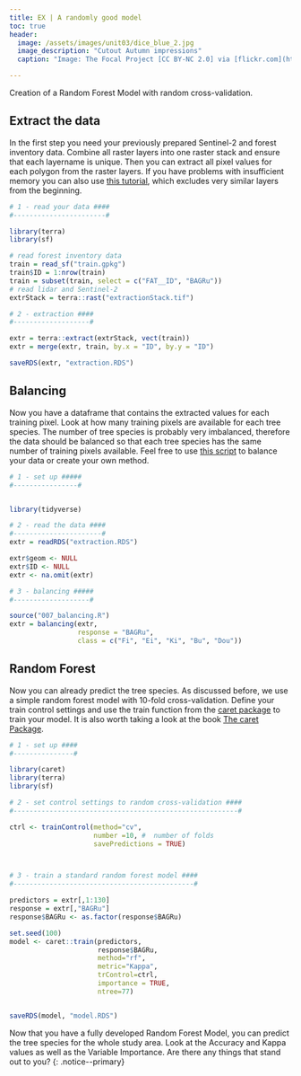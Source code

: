 ```yaml
---
title: EX | A randomly good model
toc: true
header:
  image: /assets/images/unit03/dice_blue_2.jpg
  image_description: "Cutout Autumn impressions"
  caption: "Image: The Focal Project [CC BY-NC 2.0] via [flickr.com](https://www.flickr.com/photos/192004829@N02/51145500105/)"

---
```

Creation of a Random Forest Model with random cross-validation.

## Extract the data

In the first step you need your previously prepared Sentinel-2 and forest inventory data. Combine all raster layers into one raster stack and ensure that each layername is unique. Then you can extract all pixel values for each polygon from the raster layers. If you have problems with insufficient memory you can also use [this tutorial](https://ilias.uni-marburg.de/data/UNIMR/lm_data/lm_2285471/unit05/unit04-07_spatial_trainingdata.html), which excludes very similar layers from the beginning.
```r
# 1 - read your data ####
#-----------------------#

library(terra)
library(sf)

# read forest inventory data
train = read_sf("train.gpkg")
train$ID = 1:nrow(train)
train = subset(train, select = c("FAT__ID", "BAGRu"))
# read lidar and Sentinel-2
extrStack = terra::rast("extractionStack.tif")

# 2 - extraction ####
#-------------------#

extr = terra::extract(extrStack, vect(train))
extr = merge(extr, train, by.x = "ID", by.y = "ID")

saveRDS(extr, "extraction.RDS")
```

## Balancing
Now you have a dataframe that contains the extracted values for each training pixel. Look at how many training pixels are available for each tree species. The number of tree species is probably very imbalanced, therefore the data should be balanced so that each tree species has the same number of training pixels available.
Feel free to use [this script](https://github.com/envima/ForestModellingRLP/blob/master/src/functions/007_balancing.R) to balance your data or create your own method.
```r
# 1 - set up #####
#----------------#


library(tidyverse)

# 2 - read the data ####
#----------------------#
extr = readRDS("extraction.RDS")

extr$geom <- NULL
extr$ID <- NULL
extr <- na.omit(extr)

# 3 - balancing #####
#-------------------#

source("007_balancing.R")
extr = balancing(extr, 
                 response = "BAGRu", 
                 class = c("Fi", "Ei", "Ki", "Bu", "Dou"))


```
## Random Forest


Now you can already predict the tree species. As discussed before, we use a simple random forest model with 10-fold cross-validation.  Define your train control settings and use the train function from the [caret package]( https://cran.r-project.org/web/packages/caret/index.html) to train your model. It is also worth taking a look at the book [The caret Package]( https://topepo.github.io/caret/).

```r
# 1 - set up ####
#---------------#

library(caret)
library(terra)
library(sf)

# 2 - set control settings to random cross-validation ####
#--------------------------------------------------------#

ctrl <- trainControl(method="cv",
                     number =10, #  number of folds
                     savePredictions = TRUE)



# 3 - train a standard random forest model ####
#---------------------------------------------#

predictors = extr[,1:130]
response = extr[,"BAGRu"]
response$BAGRu <- as.factor(response$BAGRu)

set.seed(100)
model <- caret::train(predictors,
                      response$BAGRu,
                      method="rf",
                      metric="Kappa",
                      trControl=ctrl,
                      importance = TRUE,
                      ntree=77)


saveRDS(model, "model.RDS")
```

Now that you have a fully developed Random Forest Model, you can predict the tree species for the whole study area. Look at the Accuracy and Kappa values as well as the Variable Importance. Are there any things that stand out to you?
{: .notice--primary}